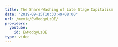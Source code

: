 ```yaml
---
title: The Share-Washing of Late Stage Capitalism
date: "2019-09-15T10:33:49+08:00"
url: /mexie/EwModqyLzQE/
providers:
  youtube:
    id: EwModqyLzQE
type: video
---
```

